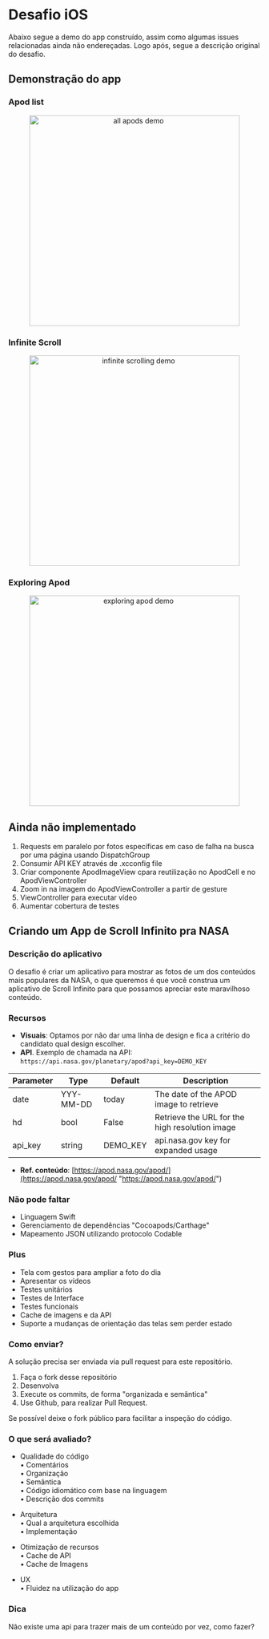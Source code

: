 # Desafio iOS

Abaixo segue a demo do app construído, assim como algumas issues relacionadas ainda não endereçadas. Logo após, segue a descrição original do desafio.

## Demonstração do app

### Apod list

<p align="center">
<img alt="all apods demo" src="https://user-images.githubusercontent.com/13206745/135726399-56a9618b-f89d-40b6-a63f-383dfbc2cdd9.gif" height="420" />
</p>

### Infinite Scroll

<p align="center">
<img alt="infinite scrolling demo" src="https://user-images.githubusercontent.com/13206745/135726520-134dc13f-18b0-485e-9bb3-3ecf6096b2e1.gif" height="420" />
</p>
  
### Exploring Apod

<p align="center">
<img alt="exploring apod demo" src="https://user-images.githubusercontent.com/13206745/135726870-f0e3a498-8c45-426d-8cd3-b0e28c33696f.gif" height="420" />
</p>

## Ainda não implementado

1. Requests em paralelo por fotos específicas em caso de falha na busca por uma página usando DispatchGroup
2. Consumir API KEY através de .xcconfig file
3. Criar componente ApodImageView cpara reutilização no ApodCell e no ApodViewController
4. Zoom in na imagem do ApodViewController a partir de gesture
5. ViewController para executar vídeo
6. Aumentar cobertura de testes

## Criando um App de Scroll Infinito pra NASA

### **Descrição do aplicativo**
O desafio é criar um aplicativo para mostrar as fotos de um dos conteúdos mais populares da NASA, o que queremos é que você construa um aplicativo de Scroll Infinito para que possamos apreciar este maravilhoso conteúdo.

### **Recursos**
-   **Visuais**: Optamos  por não dar uma linha de design e fica a critério do candidato qual design escolher.
-   **API**. Exemplo de chamada na API:  `https://api.nasa.gov/planetary/apod?api_key=DEMO_KEY`

|Parameter  |Type 		|Default 	| Description |
|-----------|-----------|-----------|-----------------------------------------------|
|date		|YYY-MM-DD	|today 		|The date of the APOD image to retrieve			|
|hd			|bool		|False      |Retrieve the URL for the high resolution image |
|api_key	|string		|DEMO_KEY	|api.nasa.gov key for expanded usage			|

-   **Ref. conteúdo**: [https://apod.nasa.gov/apod/](https://apod.nasa.gov/apod/ "https://apod.nasa.gov/apod/")

### **Não pode faltar**
-   Linguagem Swift
-   Gerenciamento de dependências "Cocoapods/Carthage"
-   Mapeamento JSON utilizando protocolo Codable


### **Plus**

-   Tela com gestos para ampliar a foto do dia
-   Apresentar os vídeos
-   Testes unitários
-   Testes de Interface
-   Testes funcionais
-   Cache de imagens e da API
-   Suporte a mudanças de orientação das telas sem perder estado


### **Como enviar?**

A solução precisa ser enviada via pull request para este repositório.

1.  Faça o fork desse repositório
2.  Desenvolva
3.  Execute os commits, de forma "organizada e semântica"
4.  Use Github, para realizar Pull Request.

Se possível deixe o fork público para facilitar a inspeção do código.


### **O que será avaliado?**

- Qualidade do código  
• Comentários  
• Organização  
• Semântica  
• Código idiomático com base na linguagem  
• Descrição dos commits  

- Arquitetura  
• Qual a arquitetura escolhida  
• Implementação  

- Otimização de recursos  
• Cache de API  
• Cache de Imagens  

- UX  
• Fluidez na utilização do app  


### **Dica**
Não existe uma api para trazer mais de um conteúdo por vez, como fazer?
